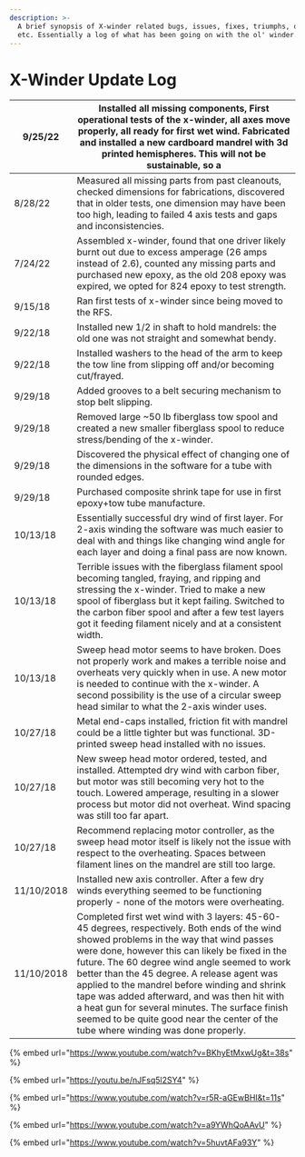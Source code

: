 ```yaml
---
description: >-
  A brief synopsis of X-winder related bugs, issues, fixes, triumphs, defeats,
  etc. Essentially a log of what has been going on with the ol' winder.
---
```


# X-Winder Update Log

| 9/25/22    | Installed all missing components, First operational tests of the x-winder, all axes move properly, all ready for first wet wind. Fabricated and installed a new cardboard mandrel with 3d printed hemispheres. This will not be sustainable, so a                                                                                                                                                                                                                                                                                    |
| ---------- | ------------------------------------------------------------------------------------------------------------------------------------------------------------------------------------------------------------------------------------------------------------------------------------------------------------------------------------------------------------------------------------------------------------------------------------------------------------------------------------------------------------------------------------ |
| 8/28/22    | Measured all missing parts from past cleanouts, checked dimensions for fabrications, discovered that in older tests, one dimension may have been too high, leading to failed 4 axis tests and gaps and inconsistencies.                                                                                                                                                                                                                                                                                                              |
| 7/24/22    | Assembled x-winder, found that one driver likely burnt out due to excess amperage (26 amps instead of 2.6), counted any missing parts and purchased new epoxy, as the old 208 epoxy was expired, we opted for 824 epoxy to test strength.                                                                                                                                                                                                                                                                                            |
| 9/15/18    | Ran first tests of x-winder since being moved to the RFS.                                                                                                                                                                                                                                                                                                                                                                                                                                                                            |
| 9/22/18    | Installed new 1/2 in shaft  to hold mandrels: the old one was not straight and somewhat bendy.                                                                                                                                                                                                                                                                                                                                                                                                                                       |
| 9/22/18    | Installed washers to the head of the arm to keep the tow line from slipping off and/or becoming cut/frayed.                                                                                                                                                                                                                                                                                                                                                                                                                          |
| 9/29/18    | Added grooves to a belt securing mechanism to stop belt slipping.                                                                                                                                                                                                                                                                                                                                                                                                                                                                    |
| 9/29/18    | Removed large \~50 lb fiberglass tow spool and created a new smaller fiberglass spool to reduce stress/bending of the x-winder.                                                                                                                                                                                                                                                                                                                                                                                                      |
| 9/29/18    | Discovered the physical effect of changing one of the dimensions in the software for a tube with rounded edges.                                                                                                                                                                                                                                                                                                                                                                                                                      |
| 9/29/18    | Purchased composite shrink tape for use in first epoxy+tow tube manufacture.                                                                                                                                                                                                                                                                                                                                                                                                                                                         |
| 10/13/18   | Essentially successful dry wind of first layer. For 2-axis winding the software was much easier to deal with and things like changing wind angle for each layer and doing a final pass are now known.                                                                                                                                                                                                                                                                                                                                |
| 10/13/18   | Terrible issues with the fiberglass filament spool becoming tangled, fraying, and ripping and stressing the x-winder. Tried to make a new spool of fiberglass but it kept failing. Switched to the carbon fiber spool and after a few test layers got it feeding filament nicely and at a consistent width.                                                                                                                                                                                                                          |
| 10/13/18   | Sweep head motor seems to have broken. Does not properly work and makes a terrible noise and overheats very quickly when in use. A new motor is needed to continue with the x-winder. A second possibility is the use of a circular sweep head similar to what the 2-axis winder uses.                                                                                                                                                                                                                                               |
| 10/27/18   | Metal end-caps installed, friction fit with mandrel could be a little tighter but was functional. 3D-printed sweep head installed with no issues.                                                                                                                                                                                                                                                                                                                                                                                    |
| 10/27/18   | New sweep head motor ordered, tested, and installed. Attempted dry wind with carbon fiber, but motor was still becoming very hot to the touch. Lowered amperage, resulting in a slower process but motor did not overheat. Wind spacing was still too far apart.                                                                                                                                                                                                                                                                     |
| 10/27/18   | Recommend replacing motor controller, as the sweep head motor itself is likely not the issue with respect to the overheating. Spaces between filament lines on the mandrel are still too large.                                                                                                                                                                                                                                                                                                                                      |
| 11/10/2018 | Installed new axis controller. After a few dry winds everything seemed to be functioning properly - none of the motors were overheating.                                                                                                                                                                                                                                                                                                                                                                                             |
| 11/10/2018 | Completed first wet wind with 3 layers: 45-60-45 degrees, respectively. Both ends of the wind showed problems in the way that wind passes were done, however this can likely be fixed in the future. The 60 degree wind angle seemed to work better than the 45 degree. A release agent was applied to the mandrel before winding and shrink tape was added afterward, and was then hit with a heat gun for several minutes. The surface finish seemed to be quite good near the center of the tube where winding was done properly. |

{% embed url="https://www.youtube.com/watch?v=BKhyEtMxwUg&t=38s" %}

{% embed url="https://youtu.be/nJFsq5l2SY4" %}

{% embed url="https://www.youtube.com/watch?v=r5R-aGEwBHI&t=11s" %}

{% embed url="https://www.youtube.com/watch?v=a9YWhQoAAvU" %}

{% embed url="https://www.youtube.com/watch?v=5huvtAFa93Y" %}
